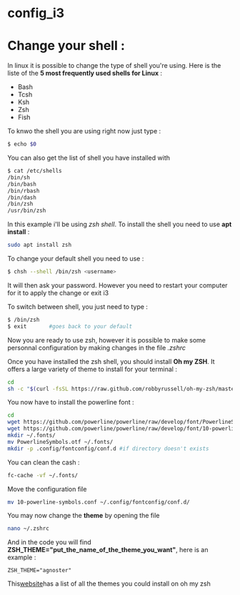 # config_i3

# Change your shell : 
In linux it is possible to change the type of shell you're using. Here is the liste of the **5 most frequently used shells for Linux** : 
* Bash 
* Tcsh 
* Ksh 
* Zsh 
* Fish 


To knwo the shell you are using right now just type : 
```bash 
$ echo $0 
```

You can also get the list of shell you have installed with 
```bash 
$ cat /etc/shells
/bin/sh
/bin/bash
/bin/rbash
/bin/dash
/bin/zsh
/usr/bin/zsh
```

In this example i'll be using *zsh shell*. 
To install the shell you need to use **apt install** : 
```bash 
sudo apt install zsh 
```

To change your default shell you need to use : 
```bash
$ chsh --shell /bin/zsh <username>        
```
It will then ask your password. However you need to restart your computer for it to apply the change or exit i3 

To switch between shell, you just need to type : 
```bash 
$ /bin/zsh
$ exit       #goes back to your default 
```

Now you are ready to use zsh, however it is possible to make some personnal configuration by making changes in the file *.zshrc* 


Once you have installed the zsh shell, you should install **Oh my ZSH**. It offers a large variety of theme to install for your terminal : 
```zsh 
cd
sh -c "$(curl -fsSL https://raw.github.com/robbyrussell/oh-my-zsh/master/tools/install.sh)"
``` 
You now have to install the powerline font : 
```zsh
cd
wget https://github.com/powerline/powerline/raw/develop/font/PowerlineSymbols.otf
wget https://github.com/powerline/powerline/raw/develop/font/10-powerline-symbols.conf
mkdir ~/.fonts/
mv PowerlineSymbols.otf ~/.fonts/
mkdir -p .config/fontconfig/conf.d #if directory doesn't exists
```
You can clean the cash : 
```zsh 
fc-cache -vf ~/.fonts/
```
Move the configuration file 
```zsh 
mv 10-powerline-symbols.conf ~/.config/fontconfig/conf.d/
```
You may now change the **theme** by opening the file 
```zsh 
nano ~/.zshrc 
```
And in the code you will find **ZSH_THEME="put_the_name_of_the_theme_you_want"**, here is an example : 
```
ZSH_THEME="agnoster"
```
This[website](https://github.com/robbyrussell/oh-my-zsh)has a list of all the themes you could install on oh my zsh 
